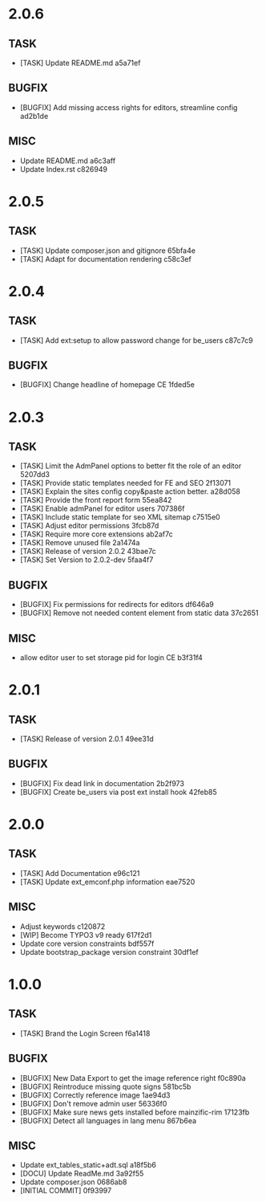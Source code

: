 # 2.0.6

## TASK
- [TASK] Update README.md a5a71ef

## BUGFIX
- [BUGFIX] Add missing access rights for editors, streamline config ad2b1de

## MISC
- Update README.md a6c3aff
- Update Index.rst c826949

# 2.0.5

## TASK
- [TASK] Update composer.json and gitignore 65bfa4e
- [TASK] Adapt for documentation rendering c58c3ef

# 2.0.4

## TASK
- [TASK] Add ext:setup to allow password change for be_users c87c7c9

## BUGFIX
- [BUGFIX] Change headline of homepage CE 1fded5e

# 2.0.3

## TASK
- [TASK] Limit the AdmPanel options to better fit the role of an editor 5207dd3
- [TASK] Provide static templates needed for FE and SEO 2f13071
- [TASK] Explain the sites config copy&paste action better. a28d058
- [TASK] Provide the front report form 55ea842
- [TASK] Enable admPanel for editor users 707386f
- [TASK] Include static template for seo XML sitemap c7515e0
- [TASK] Adjust editor permissions 3fcb87d
- [TASK] Require more core extensions ab2af7c
- [TASK] Remove unused file 2a1474a
- [TASK] Release of version 2.0.2 43bae7c
- [TASK] Set Version to 2.0.2-dev 5faa4f7

## BUGFIX
- [BUGFIX] Fix permissions for redirects for editors df646a9
- [BUGFIX] Remove not needed content element from static data 37c2651

## MISC
- allow editor user to set storage pid for login CE b3f31f4

# 2.0.1

## TASK
- [TASK] Release of version 2.0.1 49ee31d

## BUGFIX
- [BUGFIX] Fix dead link in documentation 2b2f973
- [BUGFIX] Create be_users via post ext install hook 42feb85

# 2.0.0

## TASK
- [TASK] Add Documentation e96c121
- [TASK] Update ext_emconf.php information eae7520

## MISC
- Adjust keywords c120872
- [WIP] Become TYPO3 v9 ready 617f2d1
- Update core version constraints bdf557f
- Update bootstrap_package version constraint 30df1ef

# 1.0.0

## TASK
- [TASK] Brand the Login Screen f6a1418

## BUGFIX
- [BUGFIX] New Data Export to get the image reference right f0c890a
- [BUGFIX] Reintroduce missing quote signs 581bc5b
- [BUGFIX] Correctly reference image 1ae94d3
- [BUGFIX] Don't remove admin user 56336f0
- [BUGFIX] Make sure news gets installed before mainzific-rim 17123fb
- [BUGFIX] Detect all languages in lang menu 867b6ea

## MISC
- Update ext_tables_static+adt.sql a18f5b6
- [DOCU] Update ReadMe.md 3a92f55
- Update composer.json 0686ab8
- [INITIAL COMMIT] 0f93997

